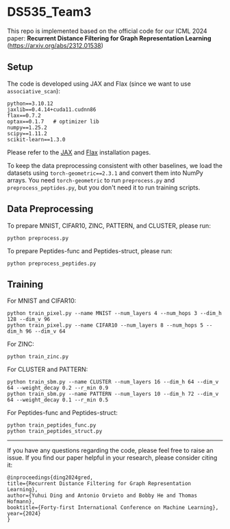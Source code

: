 # DS535_Team3

This repo is implemented based on the official code for our ICML 2024 paper: **Recurrent Distance Filtering for Graph Representation Learning** (https://arxiv.org/abs/2312.01538)

## Setup

The code is developed using JAX and Flax (since we want to use `associative_scan`):

```
python==3.10.12
jaxlib==0.4.14+cuda11.cudnn86
flax==0.7.2
optax==0.1.7   # optimizer lib
numpy==1.25.2
scipy==1.11.2
scikit-learn==1.3.0
```
Please refer to the [JAX](https://jax.readthedocs.io/en/latest/installation.html) and [Flax](https://github.com/google/flax?tab=readme-ov-file#quick-install) installation pages.

To keep the data preprocessing consistent with other baselines, we load the datasets using `torch-geometric==2.3.1` and convert them into NumPy arrays.
You need `torch-geometric` to run `preprocess.py` and `preprocess_peptides.py`, but you don't need it to run training scripts.

## Data Preprocessing

To prepare MNIST, CIFAR10, ZINC, PATTERN, and CLUSTER, please run:
```
python preprocess.py
```
To prepare Peptides-func and Peptides-struct, please run:
```
python preprocess_peptides.py
```

## Training

For MNIST and CIFAR10:
```
python train_pixel.py --name MNIST --num_layers 4 --num_hops 3 --dim_h 128 --dim_v 96
python train_pixel.py --name CIFAR10 --num_layers 8 --num_hops 5 --dim_h 96 --dim_v 64
```

For ZINC:
```
python train_zinc.py
```
For CLUSTER and PATTERN:
```
python train_sbm.py --name CLUSTER --num_layers 16 --dim_h 64 --dim_v 64 --weight_decay 0.2 --r_min 0.9
python train_sbm.py --name PATTERN --num_layers 10 --dim_h 72 --dim_v 64 --weight_decay 0.1 --r_min 0.5
```

For Peptides-func and Peptides-struct:
```
python train_peptides_func.py
python train_peptides_struct.py
```
---

If you have any questions regarding the code, please feel free to raise an issue.
If you find our paper helpful in your research, please consider citing it:
```
@inproceedings{ding2024gred,
title={Recurrent Distance Filtering for Graph Representation Learning},
author={Yuhui Ding and Antonio Orvieto and Bobby He and Thomas Hofmann},
booktitle={Forty-first International Conference on Machine Learning},
year={2024}
}
```
